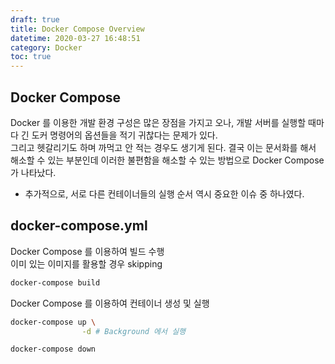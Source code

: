 ```yaml
---
draft: true
title: Docker Compose Overview
datetime: 2020-03-27 16:48:51
category: Docker
toc: true
---
```


## Docker Compose

Docker 를 이용한 개발 환경 구성은 많은 장점을 가지고 오나, 개발 서버를 실행할 때마다 긴 도커 명령어의 옵션들을 적기 귀찮다는 문제가 있다.  
그리고 헷갈리기도 하며 까먹고 안 적는 경우도 생기게 된다. 결국 이는 문서화를 해서 해소할 수 있는 부분인데 이러한 불편함을 해소할 수 있는 방법으로 Docker Compose 가 나타났다.  

- 추가적으로, 서로 다른 컨테이너들의 실행 순서 역시 중요한 이슈 중 하나였다.  

## docker-compose.yml

Docker Compose 를 이용하여 빌드 수행  
이미 있는 이미지를 활용할 경우 skipping

```bash
docker-compose build
```

Docker Compose 를 이용하여 컨테이너 생성 및 실행

```bash
docker-compose up \
                -d # Background 에서 실행
```

```bash
docker-compose down
```